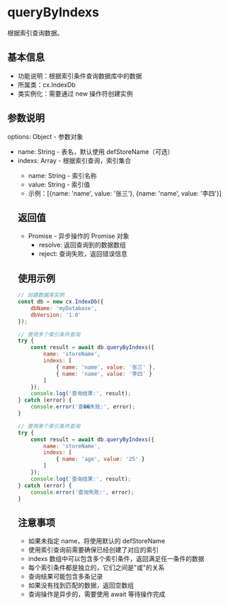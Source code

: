 # queryByIndexs

根据索引查询数据。

## 基本信息

- 功能说明：根据索引条件查询数据库中的数据
- 所属类：cx.IndexDb
- 类实例化：需要通过 new 操作符创建实例

## 参数说明

options: Object - 参数对象
- name: String - 表名，默认使用 defStoreName（可选）
- indexs: Array<Object> - 根据索引查询，索引集合
  - name: String - 索引名称
  - value: String - 索引值
  - 示例：[{name: 'name', value: '张三'}, {name: 'name', value: '李四'}]

## 返回值

- Promise - 异步操作的 Promise 对象
  - resolve: 返回查询到的数据数组
  - reject: 查询失败，返回错误信息

## 使用示例

```javascript
// 创建数据库实例
const db = new cx.IndexDb({
    dbName: 'myDatabase',
    dbVersion: '1.0'
});

// 使用多个索引条件查询
try {
    const result = await db.queryByIndexs({
        name: 'storeName',
        indexs: [
            { name: 'name', value: '张三' },
            { name: 'name', value: '李四' }
        ]
    });
    console.log('查询结果:', result);
} catch (error) {
    console.error('查��失败:', error);
}

// 使用单个索引条件查询
try {
    const result = await db.queryByIndexs({
        name: 'storeName',
        indexs: [
            { name: 'age', value: '25' }
        ]
    });
    console.log('查询结果:', result);
} catch (error) {
    console.error('查询失败:', error);
}
```

## 注意事项

- 如果未指定 name，将使用默认的 defStoreName
- 使用索引查询前需要确保已经创建了对应的索引
- indexs 数组中可以包含多个索引条件，返回满足任一条件的数据
- 每个索引条件都是独立的，它们之间是"或"的关系
- 查询结果可能包含多条记录
- 如果没有找到匹配的数据，返回空数组
- 查询操作是异步的，需要使用 await 等待操作完成 